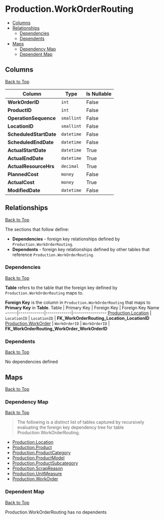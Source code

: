 # Production.WorkOrderRouting

* [Columns](#columns)
* [Relationships](#relationships)
    * [Dependencies](#dependencies)
    * [Dependents](#dependents)
* [Maps](#maps)
    * [Dependency Map](#dependency-map)
    * [Dependent Map](#dependent-map)

## Columns
[Back to Top](#productionworkorderrouting)

Column | Type | Is Nullable
-------|------|------------
**WorkOrderID** | `int` | False
**ProductID** | `int` | False
**OperationSequence** | `smallint` | False
**LocationID** | `smallint` | False
**ScheduledStartDate** | `datetime` | False
**ScheduledEndDate** | `datetime` | False
**ActualStartDate** | `datetime` | True
**ActualEndDate** | `datetime` | True
**ActualResourceHrs** | `decimal` | True
**PlannedCost** | `money` | False
**ActualCost** | `money` | True
**ModifiedDate** | `datetime` | False

## Relationships
[Back to Top](#productionworkorderrouting)


The sections that follow define:
* **Dependencies** - foreign key relationships defined by `Production.WorkOrderRouting`.
* **Dependents** - foreign key relationships defined by other tables that reference `Production.WorkOrderRouting`.

### Dependencies
[Back to Top](#productionworkorderrouting)


**Table** refers to the table that the foreign key defined by `Production.WorkOrderRouting` maps to.

**Foreign Key** is the column in `Production.WorkOrderRouting` that maps to **Primary Key** in **Table**.
Table | Primary Key | Foreign Key | Foreign Key Name
------|-------------|-------------|-----------------
[Production.Location](./Location.md) | `LocationID` | `LocationID` | **FK_WorkOrderRouting_Location_LocationID**
[Production.WorkOrder](./WorkOrder.md) | `WorkOrderID` | `WorkOrderID` | **FK_WorkOrderRouting_WorkOrder_WorkOrderID**

### Dependents
[Back to Top](#productionworkorderrouting)

No dependencies defined

## Maps
[Back to Top](#productionworkorderrouting)

### Dependency Map
[Back to Top](#productionworkorderrouting)

> The following is a distinct list of tables captured by recursively evaluating the foreign key dependency tree for table Production.WorkOrderRouting.

* [Production.Location](./Location.md)
* [Production.Product](./Product.md)
* [Production.ProductCategory](./ProductCategory.md)
* [Production.ProductModel](./ProductModel.md)
* [Production.ProductSubcategory](./ProductSubcategory.md)
* [Production.ScrapReason](./ScrapReason.md)
* [Production.UnitMeasure](./UnitMeasure.md)
* [Production.WorkOrder](./WorkOrder.md)

### Dependent Map
[Back to Top](#productionworkorderrouting)

Production.WorkOrderRouting has no dependents

